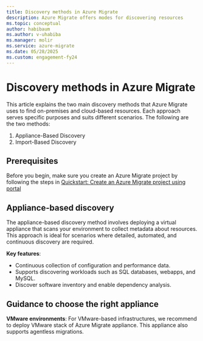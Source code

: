 ```yaml
---
title: Discovery methods in Azure Migrate 
description: Azure Migrate offers modes for discovering resources
ms.topic: conceptual
author: habibaum
ms.author: v-uhabiba
ms.manager: molir
ms.service: azure-migrate
ms.date: 05/28/2025
ms.custom: engagement-fy24
---
```


# Discovery methods in Azure Migrate 

This article explains the two main discovery methods that Azure Migrate uses to find on-premises and cloud-based resources. Each approach serves specific purposes and suits different scenarios. The following are the two methods:

1. Appliance-Based Discovery
1. Import-Based Discovery

## Prerequisites

Before you begin, make sure you create an Azure Migrate project by following the steps in [Quickstart: Create an Azure Migrate project using portal](quickstart-create-project.md)

## Appliance-based discovery

The appliance-based discovery method involves deploying a virtual appliance that scans your environment to collect metadata about resources. This approach is ideal for scenarios where detailed, automated, and continuous discovery are required. 

**Key features**: 

- Continuous collection of configuration and performance data.  
- Supports discovering workloads such as SQL databases, webapps, and MySQL. 
- Discover software inventory and enable dependency analysis.  

## Guidance to choose the right appliance

**VMware environments**: For VMware-based infrastructures, we recommend to deploy VMware stack of Azure Migrate appliance. This appliance also supports agentless migrations.


